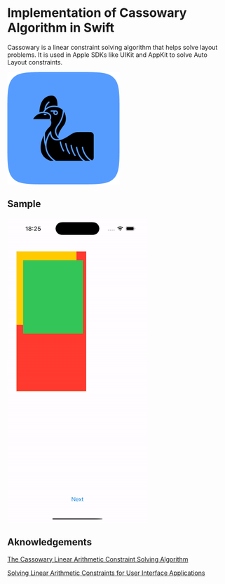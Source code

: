 # Implementation of Cassowary Algorithm in Swift

Cassowary is a linear constraint solving algorithm that helps solve layout problems. It is used in Apple SDKs like UIKit and AppKit to solve Auto Layout constraints. 

![](cassowary.png)

## Sample

![](sample.gif)

## Aknowledgements

[The Cassowary Linear Arithmetic Constraint Solving Algorithm](https://constraints.cs.washington.edu/solvers/cassowary-tochi.pdf)

[Solving Linear Arithmetic Constraints for User Interface Applications](https://constraints.cs.washington.edu/solvers/uist97.pdf)

